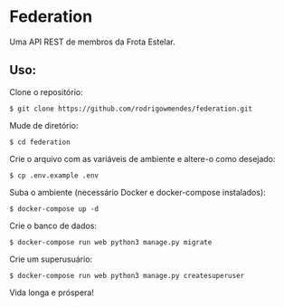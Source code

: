 # Federation

Uma API REST de membros da Frota Estelar.

## Uso: 

Clone o repositório:

`$ git clone https://github.com/rodrigowmendes/federation.git`


Mude de diretório:

`$ cd federation`


Crie o arquivo com as variáveis de ambiente e altere-o como desejado:

`$ cp .env.example .env`


Suba o ambiente (necessário Docker e docker-compose instalados):

`$ docker-compose up -d`


Crie o banco de dados:

`$ docker-compose run web python3 manage.py migrate` 


Crie um superusuário:

`$ docker-compose run web python3 manage.py createsuperuser`


Vida longa e próspera!  


